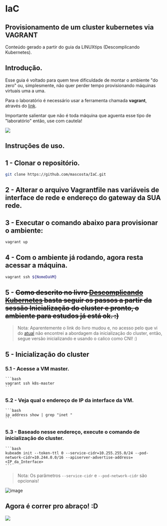 # IaC
## Provisionamento de um cluster kubernetes via VAGRANT

Conteúdo gerado a partir do guia da LINUXtips (Descomplicando Kubernetes).

## Introdução.

Esse guia é voltado para quem teve dificuldade de montar o ambiente "do zero" ou, simplesmente, não quer perder tempo provisionando máquinas virtuais uma a uma. 

Para o laboratório é necessário usar a ferramenta chamada **vagrant**, através do [link](https://www.vagrantup.com/downloads).

Importante salientar que não é toda máquina que aguenta esse tipo de "laboratório" então, use com cautela!

![](https://giffiles.alphacoders.com/207/207963.gif)

## Instruções de uso.

## 1 - Clonar o repositório.

```bash
git clone https://github.com/mascosta/IaC.git
```

## 2 - Alterar o arquivo **Vagrantfile** nas variáveis de interface de rede e endereço do gateway da **SUA** rede.

## 3 - Executar o comando abaixo para provisionar o ambiente:

```bash
vagrant up
```
## 4 - Com o ambiente já rodando, agora resta acessar a máquina.

```bash
vagrant ssh ${NomeDaVM}
```
## 5 - ~~Como descrito no livro [Descomplicando Kubernetes](https://livro.descomplicandokubernetes.com.br/pt/day_one/descomplicando_kubernetes.html) basta seguir os passos a partir da sessão **Inicialização do cluster** e pronto, o ambiente para estudos já está ok. :)~~

>    Nota: Aparentemente o link do livro mudou e, no acesso pelo que vi do [atual](https://github.com/badtuxx/DescomplicandoKubernetes) não encontrei a abordagem da inicialização do cluster, então, segue versão inicializando e usando o calico como CNI! :)

## 5 - Inicialização do cluster

### 5.1 - Acesse a VM master.

    ```bash
    vagrant ssh k8s-master
    ```

### 5.2 - Veja qual o endereço de IP da interface da VM.


    ```bash
    ip address show | grep "inet "
    ```

### 5.3 - Baseado nesse endereço, execute o comando de inicialização do cluster.


    ```bash
    kubeadm init --token-ttl 0 --service-cidr=10.255.255.0/24 --pod-network-cidr=10.244.0.0/16 --apiserver-advertise-address=<IP_da_Interface>
    ```
> Nota:  Os parâmetros ```--service-cidr``` e ```--pod-network-cidr``` são opcionais!


![image](https://user-images.githubusercontent.com/55152388/164872900-2f0f2365-4621-417b-a3f4-c3d9f88f5938.png)


## Agora é correr pro abraço! :D

![](https://chemnitzer.linux-tage.de/2017/static/img/box/tuxel.gif)
